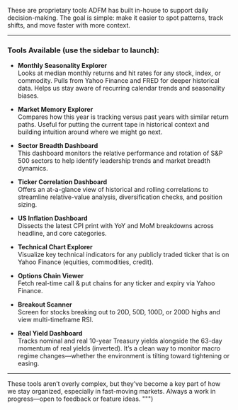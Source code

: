 
These are proprietary tools ADFM has built in-house to support daily decision-making. The goal is simple: make it easier to spot patterns, track shifts, and move faster with more context.

---

### Tools Available (use the sidebar to launch):

- **Monthly Seasonality Explorer**  
  Looks at median monthly returns and hit rates for any stock, index, or commodity. Pulls from Yahoo Finance and FRED for deeper historical data. Helps us stay aware of recurring calendar trends and seasonality biases.

- **Market Memory Explorer**  
  Compares how this year is tracking versus past years with similar return paths. Useful for putting the current tape in historical context and building intuition around where we might go next.

- **Sector Breadth Dashboard**  
  This dashboard monitors the relative performance and rotation of S&P 500 sectors to help identify leadership trends and market breadth dynamics.

- **Ticker Correlation Dashboard**  
  Offers an at-a-glance view of historical and rolling correlations to streamline relative-value analysis, diversification checks, and position sizing.

- **US Inflation Dashboard**  
  Dissects the latest CPI print with YoY and MoM breakdowns across headline, and core categories.

- **Technical Chart Explorer**  
  Visualize key technical indicators for any publicly traded ticker that is on Yahoo Finance (equities, commodities, credit).

- **Options Chain Viewer**  
  Fetch real-time call & put chains for any ticker and expiry via Yahoo Finance.

- **Breakout Scanner**  
  Screen for stocks breaking out to 20D, 50D, 100D, or 200D highs and view multi-timeframe RSI.

- **Real Yield Dashboard**  
  Tracks nominal and real 10-year Treasury yields alongside the 63-day momentum of real yields (inverted). It’s a clean way to monitor macro regime changes—whether the environment is tilting toward tightening or easing.


---

These tools aren’t overly complex, but they’ve become a key part of how we stay organized, especially in fast-moving markets. Always a work in progress—open to feedback or feature ideas.
""")
